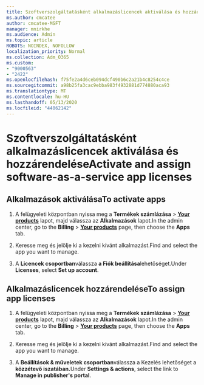```yaml
---
title: Szoftverszolgáltatásként alkalmazáslicencek aktiválása és hozzárendelése
ms.author: cmcatee
author: cmcatee-MSFT
manager: mnirkhe
ms.audience: Admin
ms.topic: article
ROBOTS: NOINDEX, NOFOLLOW
localization_priority: Normal
ms.collection: Adm_O365
ms.custom:
- "9000563"
- "2422"
ms.openlocfilehash: f75fe2a4d6ceb094dcf490b6c2a21b4c8254c4ce
ms.sourcegitcommit: a98b25fa3cac9ebba983f4932881d774880aca93
ms.translationtype: MT
ms.contentlocale: hu-HU
ms.lasthandoff: 05/13/2020
ms.locfileid: "44062142"
---
```

# <a name="activate-and-assign-software-as-a-service-app-licenses"></a><span data-ttu-id="ed722-102">Szoftverszolgáltatásként alkalmazáslicencek aktiválása és hozzárendelése</span><span class="sxs-lookup"><span data-stu-id="ed722-102">Activate and assign software-as-a-service app licenses</span></span> 

## <a name="to-activate-apps"></a><span data-ttu-id="ed722-103">Alkalmazások aktiválása</span><span class="sxs-lookup"><span data-stu-id="ed722-103">To activate apps</span></span>

1. <span data-ttu-id="ed722-104">A felügyeleti központban nyissa meg a **Termékek számlázása**  >  **[Your products](https://go.microsoft.com/fwlink/p/?linkid=842054)** lapot, majd válassza az **Alkalmazások** lapot.</span><span class="sxs-lookup"><span data-stu-id="ed722-104">In the admin center, go to the **Billing** > **[Your products](https://go.microsoft.com/fwlink/p/?linkid=842054)** page, then choose the **Apps** tab.</span></span>

2. <span data-ttu-id="ed722-105">Keresse meg és jelölje ki a kezelni kívánt alkalmazást.</span><span class="sxs-lookup"><span data-stu-id="ed722-105">Find and select the app you want to manage.</span></span>

3. <span data-ttu-id="ed722-106">A **Licencek csoportban**válassza **a Fiók beállítása**lehetőséget.</span><span class="sxs-lookup"><span data-stu-id="ed722-106">Under **Licenses**, select **Set up account**.</span></span>  

## <a name="to-assign-app-licenses"></a><span data-ttu-id="ed722-107">Alkalmazáslicencek hozzárendelése</span><span class="sxs-lookup"><span data-stu-id="ed722-107">To assign app licenses</span></span>

1. <span data-ttu-id="ed722-108">A felügyeleti központban nyissa meg a **Termékek számlázása**  >  **[Your products](https://go.microsoft.com/fwlink/p/?linkid=842054)** lapot, majd válassza az **Alkalmazások** lapot.</span><span class="sxs-lookup"><span data-stu-id="ed722-108">In the admin center, go to the **Billing** > **[Your products](https://go.microsoft.com/fwlink/p/?linkid=842054)** page, then choose the **Apps** tab.</span></span>

2. <span data-ttu-id="ed722-109">Keresse meg és jelölje ki a kezelni kívánt alkalmazást.</span><span class="sxs-lookup"><span data-stu-id="ed722-109">Find and select the app you want to manage.</span></span>  

3. <span data-ttu-id="ed722-110">A **Beállítások & műveletek csoportban**válassza a Kezelés lehetőséget a **közzétevő iszatában.**</span><span class="sxs-lookup"><span data-stu-id="ed722-110">Under **Settings & actions**, select the link to **Manage in publisher's portal**.</span></span>